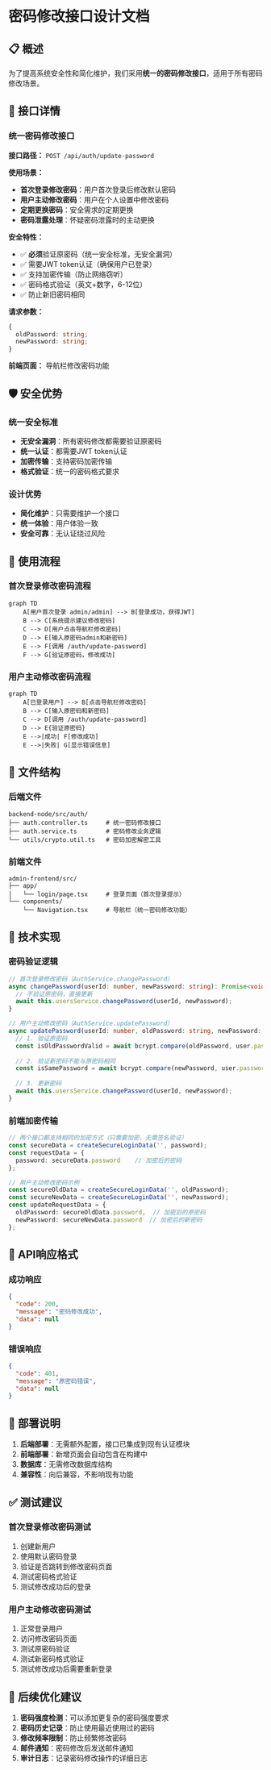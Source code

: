# 密码修改接口设计文档

## 📋 概述

为了提高系统安全性和简化维护，我们采用**统一的密码修改接口**，适用于所有密码修改场景。

## 🔗 接口详情

### 统一密码修改接口

**接口路径：** `POST /api/auth/update-password`

**使用场景：**
- **首次登录修改密码**：用户首次登录后修改默认密码
- **用户主动修改密码**：用户在个人设置中修改密码
- **定期更换密码**：安全需求的定期更换
- **密码泄露处理**：怀疑密码泄露时的主动更换

**安全特性：**
- ✅ **必须**验证原密码（统一安全标准，无安全漏洞）
- ✅ 需要JWT token认证（确保用户已登录）
- ✅ 支持加密传输（防止网络窃听）
- ✅ 密码格式验证（英文+数字，6-12位）
- ✅ 防止新旧密码相同

**请求参数：**
```typescript
{
  oldPassword: string;   
  newPassword: string;  
}
```

**前端页面：** 导航栏修改密码功能

## 🛡️ 安全优势

### 统一安全标准
- **无安全漏洞**：所有密码修改都需要验证原密码
- **统一认证**：都需要JWT token认证
- **加密传输**：支持密码加密传输
- **格式验证**：统一的密码格式要求

### 设计优势
- **简化维护**：只需要维护一个接口
- **统一体验**：用户体验一致
- **安全可靠**：无认证绕过风险

## 🎯 使用流程

### 首次登录修改密码流程
```mermaid
graph TD
    A[用户首次登录 admin/admin] --> B[登录成功，获得JWT]
    B --> C[系统提示建议修改密码]
    C --> D[用户点击导航栏修改密码]
    D --> E[输入原密码admin和新密码]
    E --> F[调用 /auth/update-password]
    F --> G[验证原密码，修改成功]
```

### 用户主动修改密码流程
```mermaid
graph TD
    A[已登录用户] --> B[点击导航栏修改密码]
    B --> C[输入原密码和新密码]
    C --> D[调用 /auth/update-password]
    D --> E{验证原密码}
    E -->|成功| F[修改成功]
    E -->|失败| G[显示错误信息]
```

## 📁 文件结构

### 后端文件
```
backend-node/src/auth/
├── auth.controller.ts     # 统一密码修改接口
├── auth.service.ts        # 密码修改业务逻辑
└── utils/crypto.util.ts   # 密码加密解密工具
```

### 前端文件
```
admin-frontend/src/
├── app/
│   └── login/page.tsx     # 登录页面（首次登录提示）
└── components/
    └── Navigation.tsx     # 导航栏（统一密码修改功能）
```

## 🔧 技术实现

### 密码验证逻辑
```typescript
// 首次登录修改密码（AuthService.changePassword）
async changePassword(userId: number, newPassword: string): Promise<void> {
  // 不验证原密码，直接更新
  await this.usersService.changePassword(userId, newPassword);
}

// 用户主动修改密码（AuthService.updatePassword）
async updatePassword(userId: number, oldPassword: string, newPassword: string): Promise<void> {
  // 1. 验证原密码
  const isOldPasswordValid = await bcrypt.compare(oldPassword, user.password);
  
  // 2. 验证新密码不能与原密码相同
  const isSamePassword = await bcrypt.compare(newPassword, user.password);
  
  // 3. 更新密码
  await this.usersService.changePassword(userId, newPassword);
}
```

### 前端加密传输
```typescript
// 两个接口都支持相同的加密方式（只需要加密，无需签名验证）
const secureData = createSecureLoginData('', password);
const requestData = {
  password: secureData.password    // 加密后的密码
};

// 用户主动修改密码示例
const secureOldData = createSecureLoginData('', oldPassword);
const secureNewData = createSecureLoginData('', newPassword);
const updateRequestData = {
  oldPassword: secureOldData.password,  // 加密后的原密码
  newPassword: secureNewData.password  // 加密后的新密码
};
```

## 📝 API响应格式

### 成功响应
```json
{
  "code": 200,
  "message": "密码修改成功",
  "data": null
}
```

### 错误响应
```json
{
  "code": 401,
  "message": "原密码错误",
  "data": null
}
```

## 🚀 部署说明

1. **后端部署**：无需额外配置，接口已集成到现有认证模块
2. **前端部署**：新增页面会自动包含在构建中
3. **数据库**：无需修改数据库结构
4. **兼容性**：向后兼容，不影响现有功能

## ✅ 测试建议

### 首次登录修改密码测试
1. 创建新用户
2. 使用默认密码登录
3. 验证是否跳转到修改密码页面
4. 测试密码格式验证
5. 测试修改成功后的登录

### 用户主动修改密码测试
1. 正常登录用户
2. 访问修改密码页面
3. 测试原密码验证
4. 测试新密码格式验证
5. 测试修改成功后需要重新登录

## 🔄 后续优化建议

1. **密码强度检测**：可以添加更复杂的密码强度要求
2. **密码历史记录**：防止使用最近使用过的密码
3. **修改频率限制**：防止频繁修改密码
4. **邮件通知**：密码修改后发送邮件通知
5. **审计日志**：记录密码修改操作的详细日志
